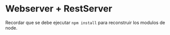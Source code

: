 # Webserver + RestServer

Recordar que se debe ejecutar ```npm install``` para reconstruir los modulos de node.

